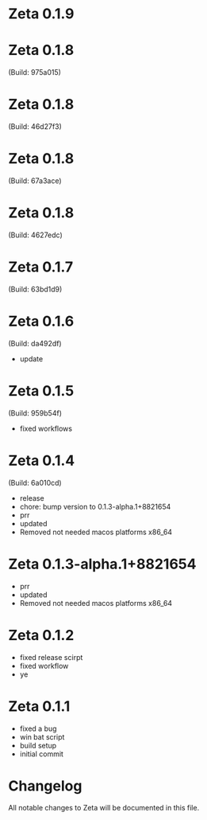 # Zeta 0.1.9



# Zeta 0.1.8

 (Build: 975a015)



# Zeta 0.1.8

 (Build: 46d27f3)



# Zeta 0.1.8

 (Build: 67a3ace)



# Zeta 0.1.8

 (Build: 4627edc)



# Zeta 0.1.7

 (Build: 63bd1d9)



# Zeta 0.1.6

 (Build: da492df)

- update

# Zeta 0.1.5

 (Build: 959b54f)

- fixed workflows

# Zeta 0.1.4

 (Build: 6a010cd)

- release
- chore: bump version to 0.1.3-alpha.1+8821654
- prr
- updated
- Removed not needed macos platforms x86_64

# Zeta 0.1.3-alpha.1+8821654

- prr
- updated
- Removed not needed macos platforms x86_64

# Zeta 0.1.2

- fixed release scirpt
- fixed workflow
- ye

# Zeta 0.1.1

- fixed a bug
- win bat script
- build setup
- initial commit

# Changelog

All notable changes to Zeta will be documented in this file.












